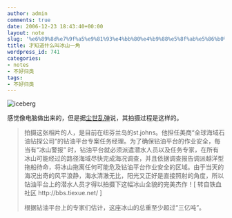 ```yaml
---
author: admin
comments: true
date: 2006-12-23 18:43:40+00:00
layout: note
slug: '%e6%89%8d%e7%9f%a5%e9%81%93%e4%bb%80%e4%b9%88%e5%8f%ab%e5%86%b0%e5%b1%b1%e4%b8%80%e8%a7%92'
title: 才知道什么叫冰山一角
wordpress_id: 741
categories:
- notes
- 不好归类
tags:
- 不好归类
---
```


![iceberg](http://farm1.static.flickr.com/163/330902709_48b87d6bf8.jpg?v=0)

感觉像电脑做出来的，但是据[尘世乱弹](http://blog.oeeee.com/wwdl/archive/2006/12/23/181049.html)说，其拍摄过程是这样的。





<blockquote>拍摄这张相片的人，是目前在纽芬兰岛的st.johns。他担任美商“全球海域石油钻探公司”的钻油平台专案任务经理。为了确保钻油平台的作业安全，每当有“冰山警报” 时，钻油平台就必须派遣潜水人员以及任务专家，在所有冰山可能经过的路径海域尽快完成海况调查，并且依据调查报告调派越洋型拖船待命，将冰山拖离任何可能危及钻油平台作业安全的区域。由于当天的海况出奇的风平浪静，海水清澈无比，阳光又正好是直接照射的角度，所以钻油平台上的潜水人员才得以拍摄下这幅冰山全貌的完美杰作！[ 转自铁血社区 http://bbs.tiexue.net/ ]

根据钻油平台上的专家们估计，这座冰山的总重至少超过“三亿吨”。</blockquote>




